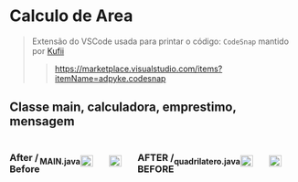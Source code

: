 # Calculo de Area
>Extensão do VSCode usada para printar o código: `CodeSnap` mantido por <a href="https://github.com/kufii/CodeSnap">Kufii </a>
>> https://marketplace.visualstudio.com/items?itemName=adpyke.codesnap

## Classe main, calculadora, emprestimo, mensagem
<div style="display:flex; align-items:center; justify-content:center; vertical-align:center;" >
  <h3> After / Before </h3>
  <h4>MAIN.java</h4>
  <img src="https://user-images.githubusercontent.com/56178855/224194545-a3a55289-5382-4485-ae3f-e50abcb93bff.png" width="45%" align="center">
  <img src="https://user-images.githubusercontent.com/56178855/224194531-1ff12fc4-6f00-421f-bfbc-dab6ea76ac8d.png" width="45%" align="center">
  
  <h3> AFTER / BEFORE </h3>
  <h4>quadrilatero.java</h4>
  <img src="https://user-images.githubusercontent.com/56178855/224194538-893addee-933a-4344-8690-9a8d409707b8.png" width="45%" align="center">

  <img src="https://user-images.githubusercontent.com/56178855/224194542-6515870d-54ac-4aad-bbf8-f853c77f452c.png" width="45%" align="center">
</div> 
